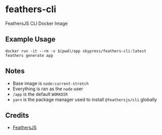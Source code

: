 # feathers-cli
FeathersJS CLI Docker Image

## Example Usage
`docker run -it --rm -v $(pwd)/app skypress/feathers-cli:latest feathers generate app`

## Notes
- Base image is `node:current-stretch`
- Everything is ran as the `node` user
- `/app` is the default `WORKDIR`
- `yarn` is the package manager used to install `@feathersjs/cli` globally

## Credits
- [FeathersJS](https://feathersjs.com/)
